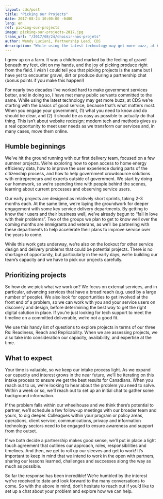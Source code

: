 ```yaml
---
layout: cds/post
title: "Picking our Projects"
date: 2017-08-24 10:00:00 -0400
lang: en
ref: picking-our-projects
image: picking-our-projects-2017.jpg
trans_url: "/2017/08/24/choisir-nos-projets"
author: Wendy Luciani, Partnership Lead, CDS
description: "While using the latest technology may get more buzz, at CDS we’re starting with the basics of good service, because that’s what matters most. When you engage your government, (1) what you need to know and do should be clear, and (2) it should be as easy as possible to actually do that thing. This isn’t about website redesign; modern tech and methods gives us a real opportunity to meet user needs as we transform our services and, in many cases, move them online."
---
```

I grew up on a farm. It was a childhood marked by the feeling of gravel beneath my feet, dirt on my hands, and the joy of picking produce right from the field. I wish I could tell you that picking projects is the same but I have yet to encounter gravel, dirt or produce during a partnership chat (bonus points if you make this happen!)

For nearly two decades I’ve worked hard to make government services better, and in doing so, I have met many public servants committed to the same. While using the latest technology may get more buzz, at CDS we’re starting with the basics of good service, because that’s what matters most. When you engage your government, (1) what you need to know and do should be clear, and (2) it should be as easy as possible to actually do that thing. This isn’t about website redesign; modern tech and methods gives us a real opportunity to meet user needs as we transform our services and, in many cases, move them online.

## Humble beginnings 

We’ve hit the ground running with our first delivery team, focused on a few summer projects. We’re exploring how to open access to home energy efficiency data, how to improve the user experience during parts of the citizenship process, and how to help government crowdsource solutions with entrepreneurs and experts outside of government. We start by doing our homework, so we’re spending time with people behind the scenes, learning about current processes and observing service users.

Our early projects are designed as relatively short sprints, taking 2-3 months each. At the same time, we’re laying the groundwork for deeper engagement with some key service delivery departments. By getting to know their users and their business well, we’ve already begun to “fall in love with their problems”. Two of the groups we plan to get to know well over the coming months are immigrants and veterans, as we’ll be partnering with these departments to help accelerate their plans to improve service over the years to come.

While this work gets underway, we’re also on the lookout for other service design and delivery problems that could be potential projects. There is no shortage of opportunity, but particularly in the early days, we’re building our team’s capacity and we have to pick our projects carefully.

## Prioritizing projects

So how do we pick what we work on? We focus on external services, and in particular, advancing services that have a broad reach (e.g. used by a large number of people). We also look for opportunities to get involved at the front end of a problem, so we can work with you and your service users on discovery and design, before determining the best way to get the right digital solution in place. If you’re just looking for tech support to meet the timeline on a committed deliverable, we’re not a good fit.

We use this handy list of questions to explore projects in terms of our three Rs: Readiness, Reach and Replicability. When we are assessing projects, we also take into consideration our capacity, availability, and expertise at the time.

## What to expect

Your time is valuable, so we keep our intake process light. As we expand our capacity and interest grows in the near future, we’ll be iterating on this intake process to ensure we get the best results for Canadians. When you reach out to us, we’re looking to hear about the problem you need to solve. Within a week or so, we’ll reach out to set up an initial chat to gather some background information.

If the problem falls within our wheelhouse and we think there’s potential to partner, we’ll schedule a few follow-up meetings with our broader team and yours, to dig deeper. Colleagues within your program or policy areas, operations, client service, communications, privacy and information technology sectors need to be engaged to ensure awareness and support from the outset.

If we both decide a partnership makes good sense, we’ll put in place a light touch agreement that outlines our approach, roles, responsibilities and timelines. And then, we get to roll up our sleeves and get to work! It’s important to keep in mind that we intend to work in the open with partners, sharing our lessons learned, challenges and successes along the way as much as possible.

So far the response has been incredible! We’re humbled by the interest we’ve received to date and look forward to the many conversations to come. So with the above in mind, don’t hesitate to reach out if you’d like to set up a chat about your problem and explore how we can help.
